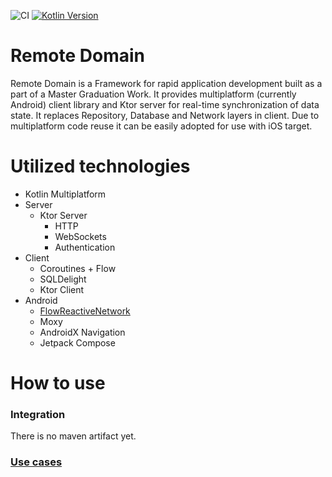 ![CI](https://github.com/AndreySBer/RemoteDomain/workflows/CI/badge.svg)
[![Kotlin Version](https://img.shields.io/badge/Kotlin-1.4.10-blue.svg)](https://kotlinlang.org)
# Remote Domain
Remote Domain is a Framework for rapid application development built as a part of a Master Graduation Work.
It provides multiplatform (currently Android) client library and Ktor server for real-time synchronization of data state. It replaces Repository, Database and Network layers in client.
Due to multiplatform code reuse it can be easily adopted for use with iOS target.

# Utilized technologies
- Kotlin Multiplatform
- Server
  - Ktor Server
    - HTTP
    - WebSockets
    - Authentication
- Client
  - Coroutines + Flow
  - SQLDelight
  - Ktor Client
- Android
  - [FlowReactiveNetwork](https://github.com/AndreySBer/FlowReactiveNetwork)
  - Moxy
  - AndroidX Navigation
  - Jetpack Compose

# How to use
### Integration
There is no maven artifact yet.
### [Use cases](docs/use-cases.md)
